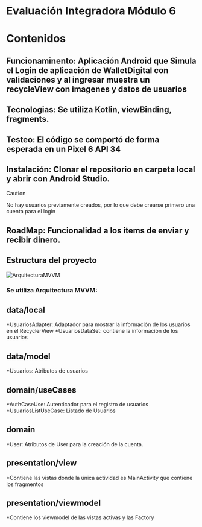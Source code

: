 # Evaluación Integradora Módulo 6
# Contenidos
## Funcionaminento: Aplicación Android que Simula el Login de aplicación de WalletDigital con validaciones y al ingresar muestra un recycleView con imagenes y datos de usuarios 
## Tecnologias: Se utiliza Kotlin, viewBinding, fragments.
## Testeo: El código se comportó de forma esperada en un Pixel 6 API 34
## Instalación: Clonar el repositorio en carpeta local y abrir con Android Studio.
> [!CAUTION]
> No hay usuarios previamente creados, por lo que debe crearse primero una cuenta para el login
## RoadMap: Funcionalidad a los items de enviar y recibir dinero.

## Estructura del proyecto
![ArquitecturaMVVM](https://github.com/Galtor-program/EvaluacionM5/assets/118318571/f8af3a8e-bb8d-4ecb-bca9-160a2b2b1ea4)
### Se utiliza Arquitectura MVVM:
## data/local
*UsuariosAdapter: Adaptador para mostrar la información de los usuarios en el RecyclerView 
*UsuariosDataSet: contiene la información de los usuarios
## data/model
*Usuarios: Atributos de usuarios
## domain/useCases
*AuthCaseUse: Autenticador para el registro de usuarios
*UsuariosListUseCase: Listado de Usuarios
## domain
*User: Atributos de User para la creación de la cuenta.
## presentation/view
*Contiene las vistas donde la única actividad es MainActivity que contiene los fragmentos
## presentation/viewmodel
*Contiene los viewmodel de las vistas activas y las Factory 

